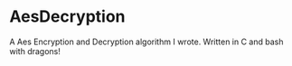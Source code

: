 # AesDecryption
A Aes Encryption and Decryption algorithm I wrote. Written in C and bash with dragons! 
